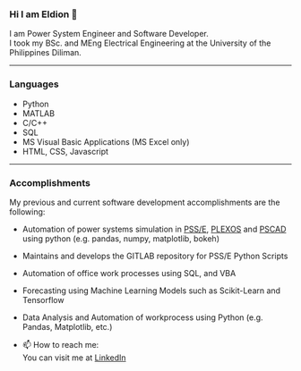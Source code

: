 ### Hi I am Eldion 👋

I am Power System Engineer and Software Developer. </br>
I took my BSc. and MEng Electrical Engineering at the University of the Philippines Diliman. </br>

<hr/>

### Languages

- Python
- MATLAB
- C/C++
- SQL
- MS Visual Basic Applications (MS Excel only)
- HTML, CSS, Javascript
<hr/>

### Accomplishments
My previous and current software development accomplishments are the following:
- Automation of power systems simulation in [PSS/E](https://www.siemens.com/global/en/products/energy/grid-software/planning/pss-software/pss-e.html), [PLEXOS](https://www.energyexemplar.com/plexos) and [PSCAD](https://www.pscad.com/) using python (e.g. pandas, numpy, matplotlib, bokeh)
- Maintains and develops the GITLAB repository for PSS/E Python Scripts
- Automation of office work processes using SQL, and VBA
- Forecasting using Machine Learning Models such as Scikit-Learn and Tensorflow
- Data Analysis and Automation of workprocess using Python (e.g. Pandas, Matplotlib, etc.)

- 📫 How to reach me:</br>
  You can visit me at <a href="https://www.linkedin.com/in/eldion-vincent-h-bartolo-b7753172"> LinkedIn</a>


<!--
**ehbartolo/ehbartolo** is a ✨ _special_ ✨ repository because its `README.md` (this file) appears on your GitHub profile.

Here are some ideas to get you started:

- 🔭 I’m currently working on ...
- 🌱 I’m currently learning ...
- 👯 I’m looking to collaborate on ...
- 🤔 I’m looking for help with ...
- 💬 Ask me about ...
- 📫 How to reach me: ...
- 😄 Pronouns: ...
- ⚡ Fun fact: ...
-->

